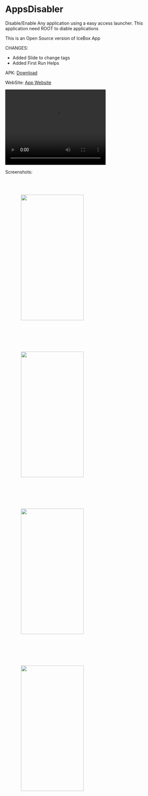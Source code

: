 # AppsDisabler
Disable/Enable Any application using a easy access launcher.
This application need ROOT to diable applications

This is an Open Source version of IceBox App

CHANGES:
* Added Slide to change tags
* Added First Run Helps


APK:
<a href="../asserts/app_disabler_SIGNED.apk" >Download </a>

WebSite:
<a href="https://www.servoz.tk/app-disabler/" >App Website </a>


 <video width="320" height="240" controls>
  <source src="https://www.servoz.tk/wp-content/uploads/2020/05/video.mp4" type="video/mp4">
Your browser does not support the video tag.
</video> 


Screenshots:
<div>
  <img src="../asserts/main.png" width="200" height="400" style="margin:50px 50px 50px 50px" />
  <img src="../asserts/settings.png" width="200" height="400" style="margin:50px 50px 50px 50px" />
  <img src="../asserts/apps.png" width="200" height="400" style="margin:50px 50px 50px 50px" />
  <img src="../asserts/colors.png" width="200" height="400" style="margin:50px 50px 50px 50px" />
</div>
